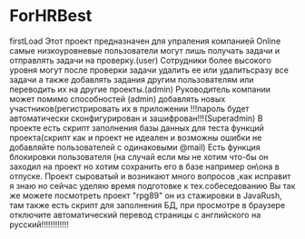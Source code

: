 # ForHRBest
firstLoad
Этот проект предназначен для упраления компанией Online самые низкоуровневые пользователи могут лишь получать задачи и отправлять задачи на проверку.(user)
Сотрудники более выcокого уровня могут после проверки задачи удалить ее или удалитьсразу все задачи а также добавлять задания другим пользователям или переводить их на другие проекты.(admin)
Руководитель компании может помимо способностей (admin) добавлять новых участников(регистрировать их в приложении !!!пароль будет автоматически сконфигурирован и зашифрован!!!(Superadmin)
В проекте есть скрипт заполнения базы данных для теста функций проекта(скрипт как и проект не идеален и возможны ошибки не добавляйте пользователей с одинаковыми @mail)
Ecть функция блокировки пользователя (на случай если мы не хотим что-бы он заходил на проект но хотим сохранить его в базе например он\она в отпуске.
Проект сыроватый и возникают много вопросов ,как исправит я знаю но сейчас уделяю время подготовке к тех.собеседованию
Вы так же можете посмотреть проект "rpg89" он из стажировки в JavaRush, там также есть скрипт для заполнения БД, при просмотре в браузере отключите автоматический перевод страницы
с английского на русский!!!!!!!!!!!!
